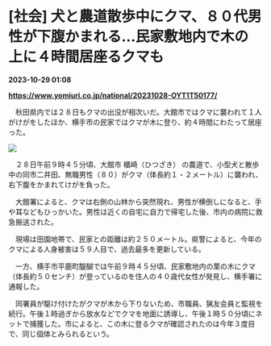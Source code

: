 # [社会] 犬と農道散歩中にクマ、８０代男性が下腹かまれる…民家敷地内で木の上に４時間居座るクマも

**2023-10-29 01:08**

**https://www.yomiuri.co.jp/national/20231028-OYT1T50177/**

　秋田県内では２８日もクマの出没が相次いだ。大館市ではクマに襲われて１人がけがをしたほか、横手市の民家ではクマが木に登り、約４時間にわたって居座った。

[![](https://www.yomiuri.co.jp/media/2023/10/20231028-OYT1I50148-1.jpg)](https://www.yomiuri.co.jp/pluralphoto/20231028-OYT1I50148/)

　２８日午前９時４５分頃、大館市 櫃崎（ひつざき） の農道で、小型犬と散歩中の同市二井田、無職男性（８０）がクマ（体長約１・２メートル）に襲われ、右下腹をかまれてけがを負った。

　大館署によると、クマは右側の山林から突然現れ、男性が横倒しになると、手や耳などもひっかいた。男性は近くの自宅に自力で帰宅した後、市内の病院に救急搬送された。

　現場は田園地帯で、民家との距離は約２５０メートル。県警によると、今年のクマによる人身被害は５９人目で、過去最多を更新している。

　一方、横手市平鹿町醍醐では午前９時４５分頃、民家敷地内の栗の木にクマ（体長約５０センチ）が登っているのを住人の４０歳代女性が発見し、横手署に通報した。

　同署員が駆け付けたがクマが木から下りないため、市職員、猟友会員と監視を続行。午後１時過ぎから放水などでクマを地面に誘導し、午後１時５０分頃にネットで捕獲した。市によると、この木に登るクマが確認されたのは今年３度目で、同じ個体とみられるという。